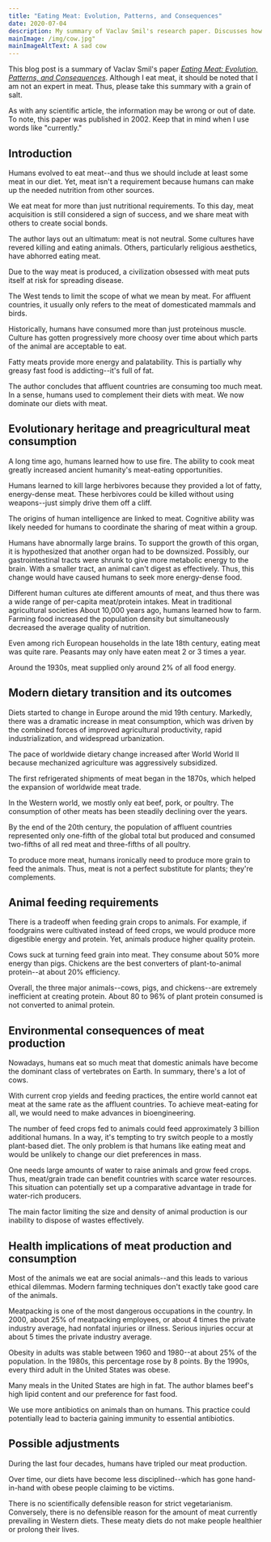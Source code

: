 ```yaml
---
title: "Eating Meat: Evolution, Patterns, and Consequences"
date: 2020-07-04
description: My summary of Vaclav Smil's research paper. Discusses how humans evolved to eat meat and why current meat-eating practices may be bad for humanity.
mainImage: /img/cow.jpg"
mainImageAltText: A sad cow
---
```

This blog post is a summary of Vaclav Smil's paper [*Eating Meat: Evolution, Patterns, and Consequences*](http://vaclavsmil.com/wp-content/uploads/docs/smil-article-2002-pdr2003.pdf). Although I eat meat, it should be noted that I am not an expert in meat. Thus, please take this summary with a grain of salt.

As with any scientific article, the information may be wrong or out of date.   To note, this paper was published in 2002. Keep that in mind when I use words like "currently."

## Introduction

Humans evolved to eat meat--and thus we should include at least some meat in our diet. Yet, meat isn't a requirement because humans can make up the needed nutrition from other sources. 

We eat meat for more than just nutritional requirements. To this day, meat acquisition is still considered a sign of success, and we share meat with others to create social bonds. 

The author lays out an ultimatum: meat is not neutral. Some cultures have revered killing and eating animals. Others, particularly religious aesthetics, have abhorred eating meat. 

Due to the way meat is produced, a civilization obsessed with meat puts itself at risk for spreading disease. 

The West tends to limit the scope of what we mean by meat. For affluent countries, it usually only refers to the meat of domesticated mammals and birds.

Historically, humans have consumed more than just proteinous muscle. Culture has gotten progressively more choosy over time about which parts of the animal are acceptable to eat.

Fatty meats provide more energy and palatability. This is partially why greasy fast food is addicting--it's full of fat.

The author concludes that affluent countries are consuming too much meat. In a sense, humans used to complement their diets with meat. We now dominate our diets with meat.

## Evolutionary heritage and preagricultural meat consumption

A long time ago, humans learned how to use fire. The ability to cook meat greatly increased ancient humanity's meat-eating opportunities.

Humans learned to kill large herbivores because they provided a lot of fatty, energy-dense meat. These herbivores could be killed without using weapons--just simply drive them off a cliff.

The origins of human intelligence are linked to meat. Cognitive ability was likely needed for humans to coordinate the sharing of meat within a group.

Humans have abnormally large brains. To support the growth of this organ, it is hypothesized that another organ had to be downsized. Possibly, our gastrointestinal tracts were shrunk to give more metabolic energy to the brain. With a smaller tract, an animal can't digest as effectively. Thus, this change would have caused humans to seek more energy-dense food.

Different human cultures ate different amounts of meat, and thus there was a wide range of per-capita meat/protein intakes.
Meat in traditional agricultural societies
About 10,000 years ago, humans learned how to farm. Farming food increased the population density but simultaneously decreased the average quality of nutrition.

Even among rich European households in the late 18th century, eating meat was quite rare. Peasants may only have eaten meat 2 or 3 times a year. 

Around the 1930s, meat supplied only around 2% of all food energy.

## Modern dietary transition and its outcomes

Diets started to change in Europe around the mid 19th century. Markedly, there was a dramatic increase in meat consumption, which was driven by the combined forces of improved agricultural productivity, rapid industrialization, and widespread urbanization.

The pace of worldwide dietary change increased after World World II because mechanized agriculture was aggressively subsidized.

The first refrigerated shipments of meat began in the 1870s, which helped the expansion of worldwide meat trade.

In the Western world, we mostly only eat beef, pork, or poultry. The consumption of other meats has been steadily declining over the years.

By the end of the 20th century, the population of affluent countries represented only one-fifth of the global total but produced and consumed two-fifths of all red meat and three-fifths of all poultry.

To produce more meat, humans ironically need to produce more grain to feed the animals. Thus, meat is not a perfect substitute for plants; they're complements.

## Animal feeding requirements

There is a tradeoff when feeding grain crops to animals. For example, if foodgrains were cultivated instead of feed crops, we would produce more digestible energy and protein. Yet, animals produce higher quality protein.

Cows suck at turning feed grain into meat. They consume about 50% more energy than pigs. Chickens are the best converters of plant-to-animal protein--at about 20% efficiency.

Overall, the three major animals--cows, pigs, and chickens--are extremely inefficient at creating protein. About 80 to 96% of plant protein consumed is not converted to animal protein.

## Environmental consequences of meat production

Nowadays, humans eat so much meat that domestic animals have become the dominant class of vertebrates on Earth. In summary, there's a lot of cows.

With current crop yields and feeding practices, the entire world cannot eat meat at the same rate as the affluent countries. To achieve meat-eating for all, we would need to make advances in bioengineering.

The number of feed crops fed to animals could feed approximately 3 billion additional humans. In a way, it's tempting to try switch people to a mostly plant-based diet. The only problem is that humans like eating meat and would be unlikely to change our diet preferences in mass.

One needs large amounts of water to raise animals and grow feed crops. Thus, meat/grain trade can benefit countries with scarce water resources. This situation can potentially set up a comparative advantage in trade for water-rich producers.

The main factor limiting the size and density of animal production is our inability to dispose of wastes effectively.

## Health implications of meat production and consumption

Most of the animals we eat are social animals--and this leads to various ethical dilemmas. Modern farming techniques don't exactly take good care of the animals.

Meatpacking is one of the most dangerous occupations in the country. In 2000, about 25% of meatpacking employees, or about 4 times the private industry average, had nonfatal injuries or illness. Serious injuries occur at about 5 times the private industry average.

Obesity in adults was stable between 1960 and 1980--at about 25% of the population. In the 1980s, this percentage rose by 8 points. By the 1990s, every third adult in the United States was obese.

Many meals in the United States are high in fat. The author blames beef's high lipid content and our preference for fast food.

We use more antibiotics on animals than on humans. This practice could potentially lead to bacteria gaining immunity to essential antibiotics.

## Possible adjustments

During the last four decades, humans have tripled our meat production.

Over time, our diets have become less disciplined--which has gone hand-in-hand with obese people claiming to be victims.

There is no scientifically defensible reason for strict vegetarianism. Conversely, there is no defensible reason for the amount of meat currently prevailing in Western diets. These meaty diets do not make people healthier or prolong their lives.